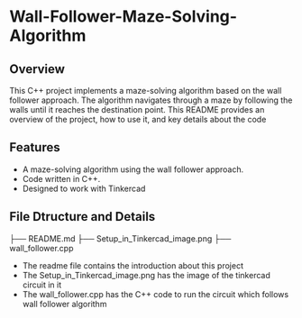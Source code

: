 # Wall-Follower-Maze-Solving-Algorithm

## Overview

This C++ project implements a maze-solving algorithm based on the wall follower approach. The algorithm navigates through a maze by following the walls until it reaches the destination point. This README provides an overview of the project, how to use it, and key details about the code

## Features

- A maze-solving algorithm using the wall follower approach.
- Code written in C++.
- Designed to work with Tinkercad

## File Dtructure and Details
├── README.md
├── Setup_in_Tinkercad_image.png
├── wall_follower.cpp

- The readme file contains the introduction about this project
- The Setup_in_Tinkercad_image.png has the image of the tinkercad circuit in it
- The wall_follower.cpp has the C++ code to run the circuit which follows wall follower algorithm
